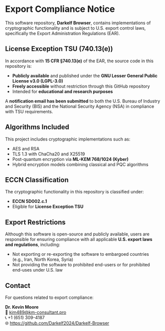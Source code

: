 # Export Compliance Notice

This software repository, **Darkelf Browser**, contains implementations of cryptographic functionality and is subject to U.S. export control laws, specifically the Export Administration Regulations (EAR).

## License Exception TSU (740.13(e))

In accordance with **15 CFR §740.13(e)** of the EAR, the source code in this repository is:
- **Publicly available** and published under the **GNU Lesser General Public License v3.0 (LGPL-3.0)**
- **Freely accessible** without restriction through this GitHub repository
- Intended for **educational and research purposes**

A **notification email has been submitted** to both the U.S. Bureau of Industry and Security (BIS) and the National Security Agency (NSA) in compliance with TSU requirements.

## Algorithms Included

This project includes cryptographic implementations such as:
- AES and RSA
- TLS 1.3 with ChaCha20 and X25519
- Post-quantum encryption via **ML-KEM 768/1024 (Kyber)**
- Hybrid encryption models combining classical and PQC algorithms

## ECCN Classification

The cryptographic functionality in this repository is classified under:
- **ECCN 5D002.c.1**
- Eligible for **License Exception TSU**

## Export Restrictions

Although this software is open-source and publicly available, users are responsible for ensuring compliance with all applicable **U.S. export laws and regulations**, including:

- Not exporting or re-exporting the software to embargoed countries (e.g., Iran, North Korea, Syria)
- Not providing the software to prohibited end-users or for prohibited end-uses under U.S. law

## Contact

For questions related to export compliance:

**Dr. Kevin Moore**  
📧 kjm489@km-consultant.pro  
📞 +1 (651) 309-4187  
🌐 https://github.com/Darkelf2024/Darkelf-Browser
